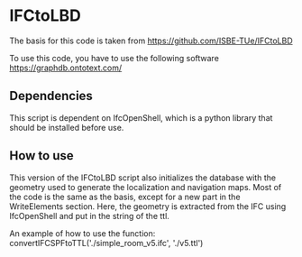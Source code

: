 # IFCtoLBD

The basis for this code is taken from https://github.com/ISBE-TUe/IFCtoLBD

To use this code, you have to use the following software https://graphdb.ontotext.com/

## Dependencies

This script is dependent on IfcOpenShell, which is a python library that should be installed before use.

## How to use

This version of the IFCtoLBD script also initializes the database with the geometry used to generate the localization and navigation maps. Most of the code is the same as the basis, except for a new part in the WriteElements section. Here, the geometry is extracted from the IFC using IfcOpenShell and put in the string of the ttl.

An example of how to use the function:
convertIFCSPFtoTTL('./simple_room_v5.ifc', './v5.ttl')
